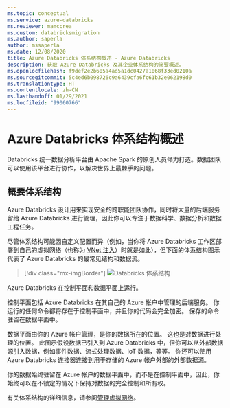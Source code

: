 ```yaml
---
ms.topic: conceptual
ms.service: azure-databricks
ms.reviewer: mamccrea
ms.custom: databricksmigration
ms.author: saperla
author: mssaperla
ms.date: 12/08/2020
title: Azure Databricks 体系结构概述 - Azure Databricks
description: 获取 Azure Databricks 及其企业体系结构的简要概述。
ms.openlocfilehash: f9def2e2b605a4ad5a1dc0427a1068f33ed0210a
ms.sourcegitcommit: 5c4ed6b098726c9a6439cfa6fc61b32e062198d0
ms.translationtype: HT
ms.contentlocale: zh-CN
ms.lasthandoff: 01/29/2021
ms.locfileid: "99060766"
---
```

# <a name="azure-databricks-architecture-overview"></a>Azure Databricks 体系结构概述

Databricks 统一数据分析平台由 Apache Spark 的原创人员倾力打造。数据团队可以使用该平台进行协作，以解决世界上最棘手的问题。

## <a name="high-level-architecture"></a><a id="architecture"> </a><a id="high-level-architecture"> </a>概要体系结构

Azure Databricks 设计用来实现安全的跨职能团队协作，同时将大量的后端服务留给 Azure Databricks 进行管理，因此你可以专注于数据科学、数据分析和数据工程任务。

尽管体系结构可能因自定义配置而异（例如，当你将 Azure Databricks 工作区部署到自己的虚拟网络（也称为 [VNet 注入](../administration-guide/cloud-configurations/azure/vnet-inject.md)）时就是如此），但下面的体系结构图示代表了 Azure Databricks 的最常见结构和数据流。

> [!div class="mx-imgBorder"]
> ![Databricks 体系结构](../_static/images/getting-started/databricks-architecture-azure.png)

Azure Databricks 在控制平面和数据平面上运行。

控制平面包括 Azure Databricks 在其自己的 Azure 帐户中管理的后端服务。 你运行的任何命令都将存在于控制平面中，并且你的代码会完全加密。 保存的命令驻留在数据平面中。

数据平面由你的 Azure 帐户管理，是你的数据所在的位置。 这也是对数据进行处理的位置。 此图示假设数据已引入到 Azure Databricks 中，但你可以从外部数据源引入数据，例如事件数据、流式处理数据、IoT 数据，等等。 你还可以使用 Azure Databricks 连接器连接到用于存储的 Azure 帐户外部的外部数据源。

你的数据始终驻留在 Azure 帐户的数据平面中，而不是在控制平面中，因此，你始终可以在不锁定的情况下保持对数据的完全控制和所有权。

有关体系结构的详细信息，请参阅[管理虚拟网络](../administration-guide/cloud-configurations/azure/index.md)。